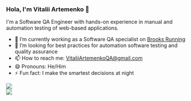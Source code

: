 ### Hola, I'm Vitalii Artemenko 👋

I'm a Software QA Engineer with hands-on experience in manual and automation testing of web-based applications.

- 🔭 I’m currently working as a Software QA specialist on [Brooks Running](https://www.brooksrunning.com/)
- 🌱 I’m looking for best practices for automation software testing and quality assurance
- 📫 How to reach me: VitaliiArtemenkoQA@gmail.com
- 😄 Pronouns: He/Him
- ⚡ Fun fact: I make the smartest decisions at night

<img src="https://github-readme-stats.vercel.app/api?username=VitaliiArtemenko&show_icons=true&theme=cobalt"><br>
<img src="https://github-readme-stats.vercel.app/api/top-langs/?username=VitaliiArtemenko">

